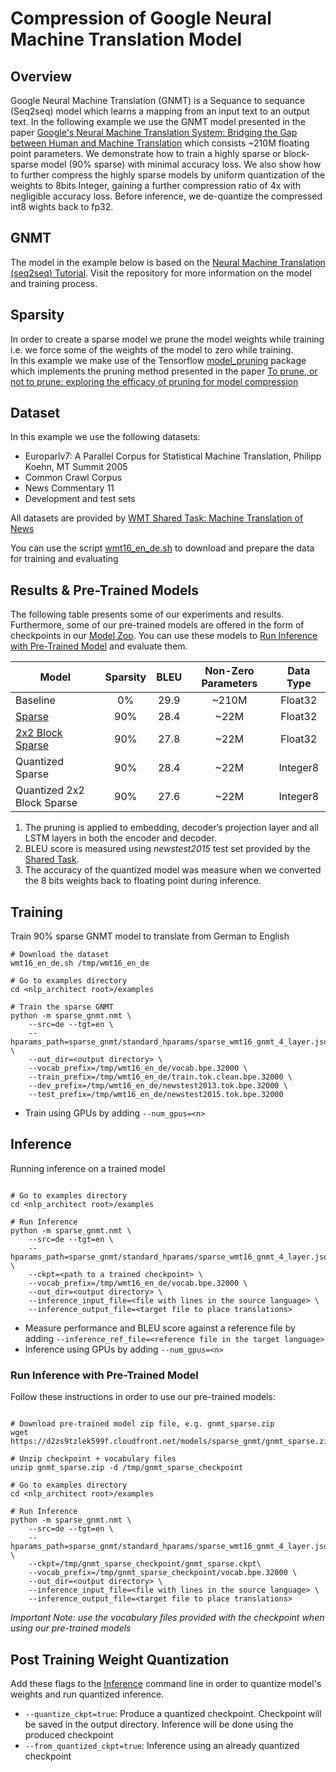 # Compression of Google Neural Machine Translation Model

## Overview
Google Neural Machine Translation (GNMT) is a Sequance to sequance (Seq2seq) model which learns a mapping from an input text to an output text. In the following example we use the GNMT model presented in the paper [Google's Neural Machine Translation System: Bridging the Gap between Human and Machine Translation](https://arxiv.org/abs/1609.08144) 
which consists ~210M floating point parameters. We demonstrate how to train a highly sparse or block-sparse model (90% sparse) with minimal accuracy loss. We also show how to further compress the highly sparse models by uniform quantization of the weights to 8bits Integer, gaining a further compression ratio of 4x with negligible accuracy loss. Before inference, we de-quantize the compressed int8 wights back to fp32.

## GNMT
The model in the example below is based on the [Neural Machine Translation (seq2seq) Tutorial](https://github.com/tensorflow/nmt). Visit the repository for more information on the model and training process.

## Sparsity
In order to create a sparse model we prune the model weights while training i.e. we force some of the weights of the model to zero while training. \
In this example we make use of the Tensorflow [model_pruning](https://github.com/tensorflow/tensorflow/tree/r1.10/tensorflow/contrib/model_pruning) package which
implements the pruning method presented in the paper [To prune, or not to prune: exploring the efficacy of pruning for model compression](https://arxiv.org/abs/1710.01878)

## Dataset
In this example we use the following datasets:
* Europarlv7: A Parallel Corpus for Statistical Machine Translation, Philipp Koehn, MT Summit
2005
* Common Crawl Corpus
* News Commentary 11
* Development and test sets

All datasets are provided by [WMT Shared Task: Machine Translation of News](http://www.statmt.org/wmt16/translation-task.html)

You can use the script [wmt16_en_de.sh](https://github.com/tensorflow/nmt/blob/master/nmt/scripts/wmt16_en_de.sh) to download and prepare the data for training and evaluating

## Results & Pre-Trained Models
The following table presents some of our experiments and results.
Furthermore, some of our pre-trained models are offered in the form of checkpoints in our [Model Zoo](http://nlp_architect.nervanasys.com/model_zoo.html).
You can use these models to [Run Inference with Pre-Trained Model](#run-inference-with-pre-trained-model) and evaluate them.

| Model                      | Sparsity | BLEU| Non-Zero Parameters | Data Type |
|----------------------------|:--------:|:----:|:-------------------:|:---------:|
| Baseline                   |    0%    | 29.9 |        ~210M        |  Float32  |
| [Sparse](https://d2zs9tzlek599f.cloudfront.net/models/sparse_gnmt/gnmt_sparse.zip)                     |    90%   | 28.4 |         ~22M        |  Float32  |
| [2x2 Block Sparse](https://d2zs9tzlek599f.cloudfront.net/models/sparse_gnmt/gnmt_blocksparse2x2.zip)           |    90%   | 27.8 |         ~22M        |  Float32  |
| Quantized Sparse           |    90%   | 28.4 |         ~22M        |  Integer8 |
| Quantized 2x2 Block Sparse |    90%   | 27.6 |         ~22M        |  Integer8 |

1. The pruning is applied to embedding, decoder’s projection layer and all LSTM layers in both the encoder and decoder.
2. BLEU score is measured using *newstest2015* test set provided by the [Shared Task](http://www.statmt.org/wmt16/translation-task.html).
3. The accuracy of the quantized model was measure when we converted the 8 bits weights back to floating point during inference.    

## Training
Train 90% sparse GNMT model to translate from German to English

```    
# Download the dataset
wmt16_en_de.sh /tmp/wmt16_en_de

# Go to examples directory
cd <nlp_architect root>/examples

# Train the sparse GNMT
python -m sparse_gnmt.nmt \
    --src=de --tgt=en \
    --hparams_path=sparse_gnmt/standard_hparams/sparse_wmt16_gnmt_4_layer.json \
    --out_dir=<output directory> \
    --vocab_prefix=/tmp/wmt16_en_de/vocab.bpe.32000 \
    --train_prefix=/tmp/wmt16_en_de/train.tok.clean.bpe.32000 \
    --dev_prefix=/tmp/wmt16_en_de/newstest2013.tok.bpe.32000 \
    --test_prefix=/tmp/wmt16_en_de/newstest2015.tok.bpe.32000
```

* Train using GPUs by adding `--num_gpus=<n>`

## Inference
Running inference on a trained model

```

# Go to examples directory
cd <nlp_architect root>/examples

# Run Inference
python -m sparse_gnmt.nmt \
    --src=de --tgt=en \
    --hparams_path=sparse_gnmt/standard_hparams/sparse_wmt16_gnmt_4_layer.json \
    --ckpt=<path to a trained checkpoint> \
    --vocab_prefix=/tmp/wmt16_en_de/vocab.bpe.32000 \
    --out_dir=<output directory> \
    --inference_input_file=<file with lines in the source language> \
    --inference_output_file=<target file to place translations>
```

* Measure performance and BLEU score against a reference file by adding `--inference_ref_file=<reference file in the target language>`
* Inference using GPUs by adding `--num_gpus=<n>`

### Run Inference with Pre-Trained Model
Follow these instructions in order to use our pre-trained models:

```

# Download pre-trained model zip file, e.g. gnmt_sparse.zip
wget https://d2zs9tzlek599f.cloudfront.net/models/sparse_gnmt/gnmt_sparse.zip

# Unzip checkpoint + vocabulary files
unzip gnmt_sparse.zip -d /tmp/gnmt_sparse_checkpoint

# Go to examples directory
cd <nlp_architect root>/examples

# Run Inference
python -m sparse_gnmt.nmt \
    --src=de --tgt=en \
    --hparams_path=sparse_gnmt/standard_hparams/sparse_wmt16_gnmt_4_layer.json \
    --ckpt=/tmp/gnmt_sparse_checkpoint/gnmt_sparse.ckpt\
    --vocab_prefix=/tmp/gnmt_sparse_checkpoint/vocab.bpe.32000 \
    --out_dir=<output directory> \
    --inference_input_file=<file with lines in the source language> \
    --inference_output_file=<target file to place translations>
```

*Important Note: use the vocabulary files provided with the checkpoint when using our pre-trained models*

## Post Training Weight Quantization
Add these flags to the [Inference](#inference) command line in order to quantize model's weights and run quantized inference.

* `--quantize_ckpt=true`: Produce a quantized checkpoint. Checkpoint will be saved in the output directory. Inference will be done using the produced checkpoint
* `--from_quantized_ckpt=true`: Inference using an already quantized checkpoint
